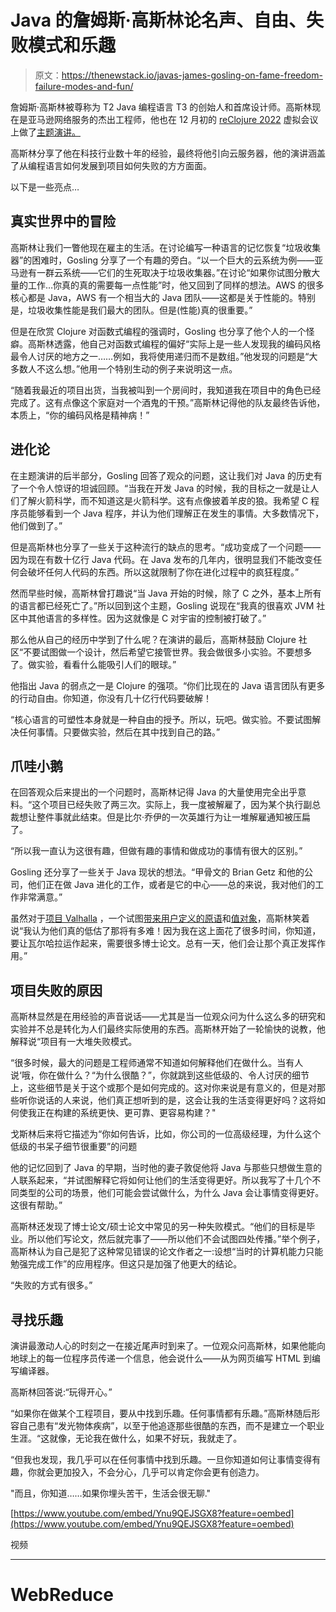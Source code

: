 # Java 的詹姆斯·高斯林论名声、自由、失败模式和乐趣

> 原文：<https://thenewstack.io/javas-james-gosling-on-fame-freedom-failure-modes-and-fun/>

詹姆斯·高斯林被尊称为 T2 Java 编程语言 T3 的创始人和首席设计师。高斯林现在是亚马逊网络服务的杰出工程师，他也在 12 月初的 [reClojure 2022](https://www.reclojure.org/) 虚拟会议上做了[主题演讲。](https://www.youtube.com/watch?v=Ynu9QEJSGX8)

高斯林分享了他在科技行业数十年的经验，最终将他引向云服务器，他的演讲涵盖了从编程语言如何发展到项目如何失败的方方面面。

以下是一些亮点…

## 真实世界中的冒险

高斯林让我们一瞥他现在雇主的生活。在讨论编写一种语言的记忆恢复“垃圾收集器”的困难时，Gosling 分享了一个有趣的旁白。“以一个巨大的云系统为例——亚马逊有一群云系统——它们的生死取决于垃圾收集器。”在讨论“如果你试图分散大量的工作…你真的真的需要每一点性能”时，他又回到了同样的想法。AWS 的很多核心都是 Java，AWS 有一个相当大的 Java 团队——这都是关于性能的。特别是，垃圾收集性能是我们最大的团队。但是(性能)真的很重要。”

但是在欣赏 Clojure 对函数式编程的强调时，Gosling 也分享了他个人的一个怪癖。高斯林透露，他自己对函数式编程的偏好“实际上是一些人发现我的编码风格最令人讨厌的地方之一……例如，我将使用递归而不是数组。”他发现的问题是“大多数人不这么想。”他用一个特别生动的例子来说明这一点。

“随着我最近的项目出货，当我被叫到一个房间时，我知道我在项目中的角色已经完成了。这有点像这个家庭对一个酒鬼的干预。”高斯林记得他的队友最终告诉他，本质上，“你的编码风格是精神病！”

## 进化论

在主题演讲的后半部分，Gosling 回答了观众的问题，这让我们对 Java 的历史有了一个令人惊讶的坦诚回顾。“当我在开发 Java 的时候，我的目标之一就是让人们了解火箭科学，而不知道这是火箭科学。这有点像披着羊皮的狼。我希望 C 程序员能够看到一个 Java 程序，并认为他们理解正在发生的事情。大多数情况下，他们做到了。”

但是高斯林也分享了一些关于这种流行的缺点的思考。“成功变成了一个问题——因为现在有数十亿行 Java 代码。在 Java 发布的几年内，很明显我们不能改变任何会破坏任何人代码的东西。所以这就限制了你在进化过程中的疯狂程度。”

然而早些时候，高斯林曾打趣说“当 Java 开始的时候，除了 C 之外，基本上所有的语言都已经死亡了。”所以回到这个主题，Gosling 说现在“我真的很喜欢 JVM 社区中其他语言的多样性。因为这就像是 C 对宇宙的控制被打破了。”

那么他从自己的经历中学到了什么呢？在演讲的最后，高斯林鼓励 Clojure 社区“不要试图做一个设计，然后希望它接管世界。我会做很多小实验。不要想多了。做实验，看看什么能吸引人们的眼球。”

他指出 Java 的弱点之一是 Clojure 的强项。“你们比现在的 Java 语言团队有更多的行动自由。你知道，你没有几十亿行代码要破解！

“核心语言的可塑性本身就是一种自由的授予。所以，玩吧。做实验。不要试图解决任何事情。只要做实验，然后在其中找到自己的路。”

## 爪哇小鹅

在回答观众后来提出的一个问题时，高斯林记得 Java 的大量使用完全出乎意料。“这个项目已经失败了两三次。实际上，我一度被解雇了，因为某个执行副总裁想让整件事就此结束。但是比尔·乔伊的一次英雄行为让一堆解雇通知被压扁了。

“所以我一直认为这很有趣，但做有趣的事情和做成功的事情有很大的区别。”

Gosling 还分享了一些关于 Java 现状的想法。“甲骨文的 Brian Getz 和他的公司，他们正在做 Java 进化的工作，或者是它的中心——总的来说，我对他们的工作非常满意。”

虽然对于[项目 Valhalla](https://openjdk.org/projects/valhalla/) ，一个试图[带来用户定义的原语](https://thenewstack.io/java-adapts-to-cloud-native-computing/)和[值对象](https://en.wikipedia.org/wiki/Value_object)，高斯林笑着说“我认为他们真的低估了那将有多难！因为我在这上面花了很多时间，你知道，要让瓦尔哈拉运作起来，需要很多博士论文。总有一天，他们会让那个真正发挥作用。”

## 项目失败的原因

高斯林显然是在用经验的声音说话——尤其是当一位观众问为什么这么多的研究和实验并不总是转化为人们最终实际使用的东西。高斯林开始了一轮愉快的说教，他解释说“项目有一大堆失败模式。

“很多时候，最大的问题是工程师通常不知道如何解释他们在做什么。当有人说‘哦，你在做什么？“为什么很酷？”，你就跳到这些低级的、令人讨厌的细节上，这些细节是关于这个或那个是如何完成的。这对你来说是有意义的，但是对那些听你说话的人来说，他们真正想听到的是，这会让我的生活变得更好吗？这将如何使我正在构建的系统更快、更可靠、更容易构建？"

戈斯林后来将它描述为“你如何告诉，比如，你公司的一位高级经理，为什么这个低级的书呆子细节很重要”的问题

他的记忆回到了 Java 的早期，当时他的妻子敦促他将 Java 与那些只想做生意的人联系起来，“并试图解释它将如何让他们的生活变得更好。所以我写了十几个不同类型的公司的场景，他们可能会尝试做什么，为什么 Java 会让事情变得更好。这很有帮助。”

高斯林还发现了博士论文/硕士论文中常见的另一种失败模式。“他们的目标是毕业。所以他们写论文，然后就完事了——所以他们不会试图四处传播。”举个例子，高斯林认为自己是犯了这种常见错误的论文作者之一:设想“当时的计算机能力只能勉强完成工作”的应用程序。但这只是加强了他更大的结论。

“失败的方式有很多。”

## 寻找乐趣

演讲最激动人心的时刻之一在接近尾声时到来了。一位观众问高斯林，如果他能向地球上的每一位程序员传递一个信息，他会说什么——从为网页编写 HTML 到编写编译器。

高斯林回答说:“玩得开心。”

“如果你在做某个工程项目，要从中找到乐趣。任何事情都有乐趣。”高斯林随后形容自己患有“发光物体疾病”，以至于他追逐那些很酷的东西，而不是建立一个职业生涯。“这就像，无论我在做什么，如果不好玩，我就走了。

“但我也发现，我几乎可以在任何事情中找到乐趣。一旦你知道如何让事情变得有趣，你就会更加投入，不会分心，几乎可以肯定你会更有创造力。

"而且，你知道……如果你埋头苦干，生活会很无聊."

[https://www.youtube.com/embed/Ynu9QEJSGX8?feature=oembed](https://www.youtube.com/embed/Ynu9QEJSGX8?feature=oembed)

视频

* * *

# WebReduce

<svg xmlns:xlink="http://www.w3.org/1999/xlink" viewBox="0 0 68 31" version="1.1"><title>Group</title> <desc>Created with Sketch.</desc></svg>